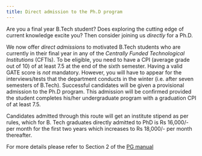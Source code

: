 ```yaml
---
title: Direct admission to the Ph.D program
---
```


Are you a final year B.Tech student? Does exploring the cutting edge
of current knowledge excite you? Then consider joining us *directly*
for a Ph.D.
<!--more-->

We now offer *direct admissions* to motivated B.Tech students who are
currently in their final year in any of the *Centrally Funded
Technological Institutions* (CFTIs). To be eligible, you need to have
a CPI (average grade out of 10) of at least 7.5 at the end of the
sixth semester. Having a valid GATE score is *not* mandatory. However,
you will have to appear for the interviews/tests that the department
conducts in the winter (i.e. after seven semesters of
B.Tech). Successful candidates will be given a provisional admission
to the Ph.D program. This admission will be confirmed provided the
student completes his/her undergraduate program with a graduation CPI
of at least 7.5.

Candidates admitted through this route will get an institute stipend
as per rules, which for B. Tech graduates directly admitted to PhD is
Rs 16,000/- per month for the first two years which increases to Rs
18,000/- per month thereafter.

For more details please refer to Section 2 of the [PG manual]

[PG manual]: <http://www.iitk.ac.in/doaa/PG%20Manual%20Final.pdf> "PG Manual"

